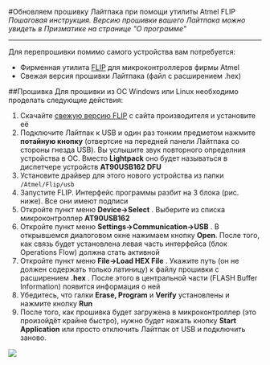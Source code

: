 #Обновляем прошивку Лайтпака при помощи утилиты Atmel FLIP
_Пошаговая инструкция. Версию прошивки вашего Лайтпака можно увидеть в Призматике на странице "О программе"_

---

Для перепрошивки помимо самого устройства вам потребуется: 

* Фирменная утилита [FLIP](http://www.atmel.com/tools/FLIP.aspx) для микроконтроллеров фирмы Atmel
* Свежая версия прошивки Лайтпака (файл с расширением .hex)

##Прошивка
Для прошивки из ОС Windows или Linux необходимо проделать следующие действия:

1. Скачайте [свежую версию FLIP](http://www.atmel.com/tools/FLIP.aspx) с сайта производителя и установите её
2. Подключите Лайтпак к USB и один раз тонким предметом нажмите **потайную кнопку** (отвертсие на передней панели Лайтпака со стороны гнезда USB). Вы услышите звук повторного определния устройства в ОС. Вместо **Lightpack** оно будет называться в диспетчере устройств **AT90USB162 DFU**
3. Установите драйвер для этого нового устройства из папки ```/Atmel/Flip/usb```
4. Запустите FLIP. Интерфейс программы разбит на 3 блока (рис. ниже). Все они имеют подписи
5. Откройте пункт меню **Device→Select** . Выберите из списка микроконтроллер **AT90USB162**
6. Откройте пункт меню **Settings→Communication→USB** . В открывшемся диалоговом окне нажимаем кнопку **Open**. После того, как связь будет установлена левая часть интерфейса (блок Operations Flow) должна стать активной
7. Откройте пункт меню **File→Load HEX File** . Укажите путь (он не должен содержать только латиницу) к файлу прошивки с расширением **.hex** . После этого в центральной части (FLASH Buffer Information) появится информация о ней
8. Убедитесь, что галки **Erase, Program** и **Verify** установлены и нажмите кнопку **Run**
9. После того, как прошивка будет загружена в микроконтроллер (это произойдёт крайне быстро), нужно будет нажать кнопку **Start Application** или просто отключить Лайтпак от USB и подключить заново.

<img src="http://wiki.pixelkit.ru/_ru/images/Tumblr_lgo5u1wS8w1qbbc3b.png">
